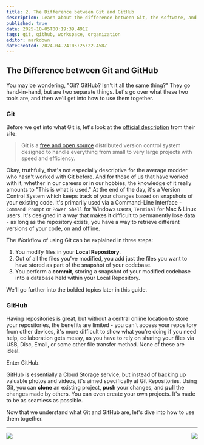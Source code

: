 ```yaml
---
title: 2. The Difference between Git and GitHub
description: Learn about the difference between Git, the software, and GitHub, the website.
published: true
date: 2025-10-05T00:19:39.491Z
tags: git, github, workspace, organization
editor: markdown
dateCreated: 2024-04-24T05:25:22.458Z
---
```


## The Difference between Git and GitHub
You may be wondering, "Git? GitHub? Isn't it all the same thing?" They go hand-in-hand, but are two separate things. Let's go over what these two tools are, and then we'll get into how to use them together.

### Git
Before we get into what Git is, let's look at the [official description](https://git-scm.com/) from their site:
> Git is a [free and open source](https://git-scm.com/about/free-and-open-source) distributed version control system designed to handle everything from small to very large projects with speed and efficiency.

Okay, truthfully, that's not especially descriptive for the average modder who hasn't worked with Git before. And for those of us that have worked with it, whether in our careers or in our hobbies, the knowledge of it really amounts to "This is what is used." At the end of the day, it's a Version Control System which keeps track of your changes based on snapshots of your existing code. It's primarily used via a Command-Line Interface - `Command Prompt` or `Power Shell` for Windows users, `Terminal` for Mac & Linux users. It's designed in a way that  makes it difficult to permanently lose data - as long as the repository exists, you have a way to retrieve different versions of your code, on and offline. 

The Workflow of using Git can be explained in three steps:

1. You modify files in your **Local Repository**.
2. Out of all the files you've modified, you add just the files you want to have stored as part of the snapshot of your codebase.
3. You perform a **commit**, storing a snapshot of your modified codebase into a database held within your Local Repository.

We'll go further into the bolded topics later in this guide.

### GitHub
Having repositories is great, but without a central online location to store your repositories, the benefits are limited - you can't access your repository from other devices, it's more difficult to show what you're doing if you need help, collaboration gets messy, as you have to rely on sharing your files via USB, Disc, Email, or some other file transfer method. None of these are ideal. 

Enter GitHub.

GitHub is essentially a Cloud Storage service, but instead of backing up valuable photos and videos, it's aimed specifically at Git Repositories. Using Git, you can **clone** an existing project, **push** your changes, and **pull** the changes made by others. You can even create your own projects. It's made to be as seamless as possible.

Now that we understand what Git and GitHub are, let's dive into how to use them together.

---

[<img align="left" src="https://img.shields.io/static/v1?label=Previous&message=Getting+Started&color=blue&style=for-the-badge">](/Tutorials/Tools/modders-guide-to-git/getting-started)  [<img align="right" src="https://img.shields.io/static/v1?label=Next&message=Working+with+Repositories&color=2ea44f&style=for-the-badge">](/Tutorials/General/modders-guide-to-git/working-with-repositories)